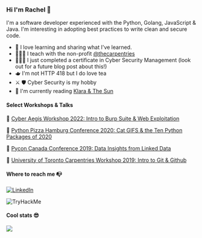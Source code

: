 ### Hi I'm Rachel 👋

I'm a software developer experienced with the Python, Golang, JavaScript & Java. I'm interesting in adopting best practices to write clean and secure code.

- 🍎 I love learning and sharing what I've learned.
- 👩🏻‍🏫 I teach with the non-profit [@thecarpentries](https://carpentries.org/)
- 👩🏻‍🎓 I just completed a certificate in Cyber Security Management (look out for a future blog post about this!)
- 🫖 I'm not HTTP 418 but I do love tea 
- ⚔️ 🛡️ Cyber Security is my hobby
- 📖 I'm currently reading [Klara & The Sun](https://www.goodreads.com/book/show/54120408-klara-and-the-sun) 


#### Select Workshops & Talks

🎉 [Cyber Aegis Workshop 2022: Intro to Burp Suite & Web Exploitation](https://docs.google.com/presentation/d/1SBCKRcQGZVdjvF8puu5WnH3cAULQwXIaBr0HiW_qaXI/edit?usp=sharing)

🎉 [Python Pizza Hamburg Conference 2020: Cat GIFS & the Ten Python Packages of 2020](https://docs.google.com/presentation/d/1m4HYGgQy2E6EJhx0Bley5M0kuDNYkfApxSodqENU1OQ/edit?usp=sharing)

🎉 [Pycon Canada Conference 2019: Data Insights from Linked Data](https://docs.google.com/presentation/d/1T57ePFj-ZWAo04vi44e3E56X8_XVkeInWIk3R_lnBM8/edit?usp=sharing)

🎉 [University of Toronto Carpentries Workshop 2019: Intro to Git & Github](https://docs.google.com/presentation/d/12bTlX9TLeKlBgRKVjLKifcON3wQde0GvZbGAUD3DaZI/edit?usp=sharing)


#### Where to reach me 📭

<a href="https://www.linkedin.com/in/rachelwritingcode/)"><img src="https://img.shields.io/badge/LinkedIn-0077B5?style=for-the-badge&logo=linkedin&logoColor=white" alt="LinkedIn"></a>

<img src="https://tryhackme-badges.s3.amazonaws.com/jaderabbit.png" alt="TryHackMe">


#### Cool stats 😎

![](https://komarev.com/ghpvc/?username=rachelwritingcode&color=ff69b4)
